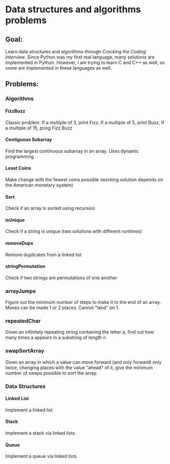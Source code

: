 
# Data structures and algorithms problems

## Goal:

Learn data structures and algorithms through _Cracking the Coding Interview_. Since Python was my first real language, many solutions are implemented in Python. However, I am trying to learn C and C++ as well, so some are implemented in these languages as well.

## Problems:

### Algorithms

#### FizzBuzz

Classic problem. If a multiple of 3, print Fizz. If a multiple of 5, print Buzz. If a multiple of 15, pring Fizz Buzz

#### Contiguous Subarray

Find the largest continuous subarray in an array. Uses dynamic programming

#### Least Coins

Make change with the fewest coins possible (working solution depends on the American monetary system)

#### Sort

Check if an array is sorted using recursion

#### isUnique

Check if a string is unique (two solutions with different runtimes)

#### removeDups

Remove duplicates from a linked list

#### stringPermutation

Check if two strings are permutations of one another

### arrayJumps
Figure out the minimum number of steps to make it to the end of an array. Moves
can be made 1 or 2 places. Cannot "land" on 1.

### repeatedChar
Given an infinitely repeating string containing the letter a, find out how many
times a appears in a substring of length n

### swapSortArray
Given an array in which a value can move forward (and only forward) only twice, changing 
places with the value "ahead" of it, give the minimum number of swaps possible
to sort the array. 

### Data Structures

#### Linked List

Implement a linked list

#### Stack

Implement a stack via linked lists

#### Queue

Implement a queue via linked lists

